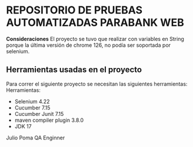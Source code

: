 # REPOSITORIO DE PRUEBAS AUTOMATIZADAS PARABANK WEB

**Consideraciones**
El proyecto se tuvo que realizar con variables en String porque la última versión de chrome 126, no podía ser soportada por selenium.

## **Herramientas usadas en el proyecto**
Para correr el siguiente proyecto se necesitan las siguientes herramientas:
Herramientas:
- Selenium 4.22
- Cucumber 7.15
- Cucumber Junit 7.15
- maven compiler plugin 3.8.0
- JDK 17


Julio Poma
QA Enginner